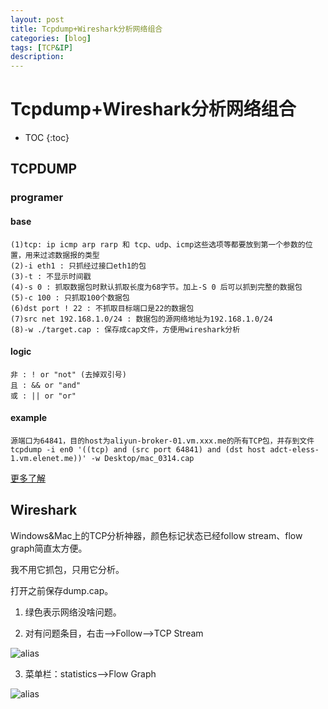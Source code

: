 ```yaml
---
layout: post
title: Tcpdump+Wireshark分析网络组合
categories: [blog]
tags: [TCP&IP]
description: 
---
```


# Tcpdump+Wireshark分析网络组合

* TOC
{:toc}
## TCPDUMP

### programer

#### base

```
(1)tcp: ip icmp arp rarp 和 tcp、udp、icmp这些选项等都要放到第一个参数的位置，用来过滤数据报的类型
(2)-i eth1 : 只抓经过接口eth1的包
(3)-t : 不显示时间戳
(4)-s 0 : 抓取数据包时默认抓取长度为68字节。加上-S 0 后可以抓到完整的数据包
(5)-c 100 : 只抓取100个数据包
(6)dst port ! 22 : 不抓取目标端口是22的数据包
(7)src net 192.168.1.0/24 : 数据包的源网络地址为192.168.1.0/24
(8)-w ./target.cap : 保存成cap文件，方便用wireshark分析
```

#### logic

```
非 : ! or "not" (去掉双引号)  
且 : && or "and"  
或 : || or "or"
```

#### example

```
源端口为64841，目的host为aliyun-broker-01.vm.xxx.me的所有TCP包，并存到文件
tcpdump -i en0 '((tcp) and (src port 64841) and (dst host adct-eless-1.vm.elenet.me))' -w Desktop/mac_0314.cap
```

[更多了解](http://www.cnblogs.com/ggjucheng/archive/2012/01/14/2322659.html)



## Wireshark

Windows&Mac上的TCP分析神器，颜色标记状态已经follow stream、flow graph简直太方便。

我不用它抓包，只用它分析。

打开之前保存dump.cap。

1. 绿色表示网络没啥问题。

2. 对有问题条目，右击——>Follow——>TCP Stream

![alias](/img/post/2017-03-14/follow_stream.png)

3. 菜单栏：statistics——>Flow Graph

![alias](/img/post/2017-03-14/flow_graph.png)